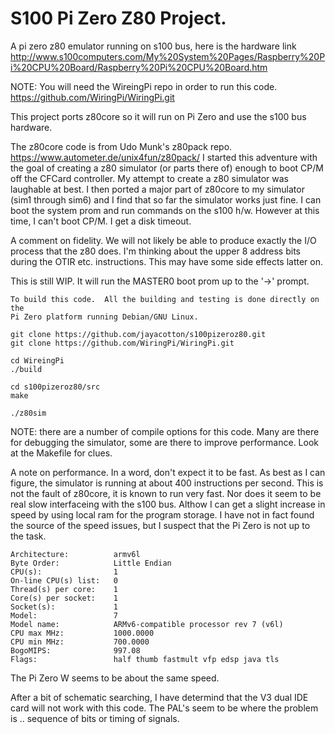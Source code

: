 # S100 Pi Zero Z80  Project.
A pi zero z80 emulator running on s100 bus, here is the hardware link http://www.s100computers.com/My%20System%20Pages/Raspberry%20Pi%20CPU%20Board/Raspberry%20Pi%20CPU%20Board.htm

NOTE:  You will need the WireingPi repo in order to run this code.
https://github.com/WiringPi/WiringPi.git

This project ports z80core so it will run on Pi Zero and use the s100 bus hardware.

The z80core code is from Udo Munk's z80pack repo. https://www.autometer.de/unix4fun/z80pack/
I started this adventure with the goal of creating a z80 simulator (or parts there of) enough
to boot CP/M off the CFCard controller.  My attempt to create a z80 simulator was laughable 
at best.  I then ported a major part of z80core to my simulator (sim1 through sim6) and
I find that so far the simulator works just fine.  I can boot the system prom and run
commands on the s100 h/w.  However at this time, I can't boot CP/M.  I get a disk timeout.

A comment on fidelity.  We will not likely be able to produce exactly the I/O process
that the z80 does.  I'm thinking about the upper 8 address bits during the OTIR etc.
instructions.  This may have some side effects latter on.

This is still WIP.  It will run the MASTER0 boot prom up to the '->' prompt. 

```
To build this code.  All the building and testing is done directly on the
Pi Zero platform running Debian/GNU Linux.  

git clone https://github.com/jayacotton/s100pizeroz80.git
git clone https://github.com/WiringPi/WiringPi.git

cd WireingPi
./build

cd s100pizeroz80/src
make

./z80sim
```
NOTE: there are a number of compile options for this code.  Many are there for debugging
the simulator, some are there to improve performance.  Look at the Makefile for clues.

A note on performance.  In a word, don't expect it to be fast.  As best as I can figure, the simulator
is running at about 400 instructions per second.  This is not the fault of z80core, it is known to run very fast.
Nor does it seem to be real slow interfaceing with the s100 bus.  Althow I can get a slight increase in
speed by using local ram for the program storage.  I have not in fact found the source of
the speed issues, but I suspect that the Pi Zero is not up to the task.

```
Architecture:          armv6l
Byte Order:            Little Endian
CPU(s):                1
On-line CPU(s) list:   0
Thread(s) per core:    1
Core(s) per socket:    1
Socket(s):             1
Model:                 7
Model name:            ARMv6-compatible processor rev 7 (v6l)
CPU max MHz:           1000.0000
CPU min MHz:           700.0000
BogoMIPS:              997.08
Flags:                 half thumb fastmult vfp edsp java tls
```
The Pi Zero W seems to be about the same speed.

After a bit of schematic searching, I have determind that the V3 dual IDE card will not work with
this code.  The PAL's seem to be where the problem is .. sequence of bits or timing of signals.
